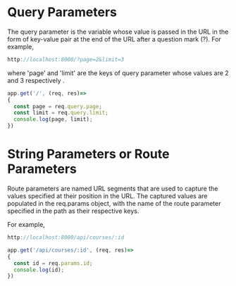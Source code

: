 # **Query Parameters**

The query parameter is the variable whose value is passed in the URL in the form of key-value pair at the end of the URL after a question mark (?). For example, 

~~~js
http://localhost:8000/?page=2&limit=3
~~~

where 'page' and 'limit' are the keys of query parameter whose values are 2 and 3 respectively .

~~~js
app.get('/', (req, res)=>
{
  const page = req.query.page;
  const limit = req.query.limit;
  console.log(page, limit);
})
~~~

# **String Parameters or Route Parameters**

Route parameters are named URL segments that are used to capture the values specified at their position in the URL. The captured values are populated in the req.params object, with the name of the route parameter specified in the path as their respective keys.

For example, 

~~~js
http://localhost:8000/api/courses/:id
~~~

~~~js
app.get('/api/courses/:id', (req, res)=>
{
  const id = req.params.id;
  console.log(id);
})
~~~

